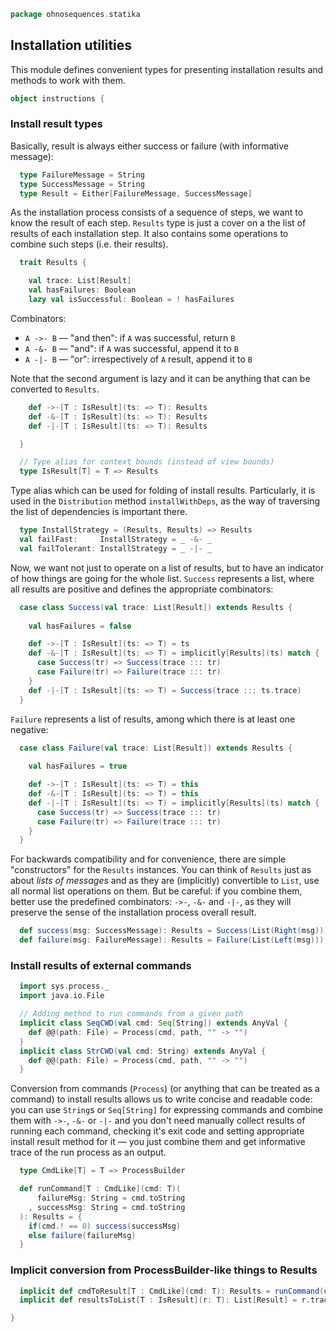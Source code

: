 
```scala
package ohnosequences.statika
```


## Installation utilities

This module defines convenient types for presenting installation results and methods to work with
them.


```scala
object instructions {
```

 ### Install result types

 Basically, result is always either success or failure (with informative message):


```scala
  type FailureMessage = String
  type SuccessMessage = String
  type Result = Either[FailureMessage, SuccessMessage]
```

 As the installation process consists of a sequence of steps, we want to know the result of
 each step. `Results` type is just a cover on a the list of results of each installation
 step. It also contains some operations to combine such steps (i.e. their results).


```scala
  trait Results {

    val trace: List[Result]
    val hasFailures: Boolean
    lazy val isSuccessful: Boolean = ! hasFailures
```

 Combinators:
 * `A ->- B` — "and then": if `A` was successful, return `B`
 * `A -&- B` — "and": if `A` was successful, append it to `B`
 * `A -|- B` — "or": irrespectively of `A` result, append it to `B`

 Note that the second argument is lazy and it can be anything that can be converted to
 `Results`.


```scala
    def ->-[T : IsResult](ts: => T): Results
    def -&-[T : IsResult](ts: => T): Results
    def -|-[T : IsResult](ts: => T): Results

  }

  // Type alias for context bounds (instead of view bounds)
  type IsResult[T] = T => Results
```

 Type alias which can be used for folding of install results. Particularly, it is used in the
 `Distribution` method `installWithDeps`, as the way of traversing the list of dependencies is
 important there.


```scala
  type InstallStrategy = (Results, Results) => Results
  val failFast:     InstallStrategy = _ -&- _
  val failTolerant: InstallStrategy = _ -|- _
```

 Now, we want not just to operate on a list of results, but to have an indicator of how things
 are going for the whole list. `Success` represents a list, where all results are positive and
 defines the appropriate combinators:


```scala
  case class Success(val trace: List[Result]) extends Results {
    
    val hasFailures = false

    def ->-[T : IsResult](ts: => T) = ts
    def -&-[T : IsResult](ts: => T) = implicitly[Results](ts) match {
      case Success(tr) => Success(trace ::: tr)
      case Failure(tr) => Failure(trace ::: tr)
    }
    def -|-[T : IsResult](ts: => T) = Success(trace ::: ts.trace)
  }
```

`Failure` represents a list of results, among which there is at least one negative:

```scala
  case class Failure(val trace: List[Result]) extends Results {
    
    val hasFailures = true

    def ->-[T : IsResult](ts: => T) = this
    def -&-[T : IsResult](ts: => T) = this
    def -|-[T : IsResult](ts: => T) = implicitly[Results](ts) match {
      case Success(tr) => Success(trace ::: tr)
      case Failure(tr) => Failure(trace ::: tr)
    }
  }
```

 For backwards compatibility and for convenience, there are simple "constructors" for the
 `Results` instances. You can think of `Results` just as about _lists of
 messages_ and as they are (implicitly) convertible to `List`, use all normal list operations
 on them. But be careful: if you combine them, better use the predefined combinators: `->-`,
 `-&-` and `-|-`, as they will preserve the sense of the installation process overall result.


```scala
  def success(msg: SuccessMessage): Results = Success(List(Right(msg)))
  def failure(msg: FailureMessage): Results = Failure(List(Left(msg)))
```

### Install results of external commands

```scala
  import sys.process._
  import java.io.File

  // Adding method to run commands from a given path
  implicit class SeqCWD(val cmd: Seq[String]) extends AnyVal {
    def @@(path: File) = Process(cmd, path, "" -> "")
  }
  implicit class StrCWD(val cmd: String) extends AnyVal {
    def @@(path: File) = Process(cmd, path, "" -> "")
  }
```

 Conversion from commands (`Process`) (or anything that can be treated as a command) to install
 results allows us to write concise and readable code: you can use `String`s or `Seq[String]`
 for expressing commands and combine them with `->-`, `-&-` or `-|-` and you don't need
 manually collect results of running each command, checking it's exit code and setting
 appropriate install result method for it — you just combine them and get informative trace of
 the run process as an output.


```scala
  type CmdLike[T] = T => ProcessBuilder

  def runCommand[T : CmdLike](cmd: T)(
      failureMsg: String = cmd.toString
    , successMsg: String = cmd.toString
  ): Results = {
    if(cmd.! == 0) success(successMsg)
    else failure(failureMsg)
  }
```

### Implicit conversion from ProcessBuilder-like things to Results

```scala
  implicit def cmdToResult[T : CmdLike](cmd: T): Results = runCommand(cmd)()
  implicit def resultsToList[T : IsResult](r: T): List[Result] = r.trace

}

```




[main/scala/ohnosequences/statika/Bundles.scala]: Bundles.scala.md
[main/scala/ohnosequences/statika/Instructions.scala]: Instructions.scala.md
[test/scala/BundleTest.scala]: ../../../../test/scala/BundleTest.scala.md
[test/scala/InstallWithDepsSuite.scala]: ../../../../test/scala/InstallWithDepsSuite.scala.md
[test/scala/InstallWithDepsSuite_Aux.scala]: ../../../../test/scala/InstallWithDepsSuite_Aux.scala.md